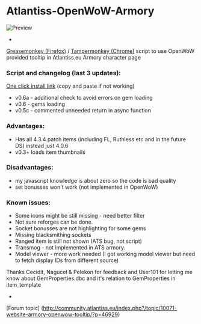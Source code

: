 # Atlantiss-OpenWoW-Armory
![Preview](http://i.imgur.com/Rtib9cC.png)

-

[Greasemonkey (Firefox)](https://addons.mozilla.org/pl/firefox/addon/greasemonkey/) / 
[Tampermonkey (Chrome)](https://chrome.google.com/webstore/detail/dhdgffkkebhmkfjojejmpbldmpobfkfo) script to use OpenWoW provided tooltip in Atlantiss.eu Armory character page

### Script and changelog (last 3 updates):
 
[One click install link](https://github.com/xmesaj2/Atlantiss-OpenWoW-Armory/raw/master/ats-owow-armory.user.js) (copy and paste if not working)

* v0.6a - additional check to avoid errors on gem loading
* v0.6  - gems loading
* v0.5c - commented unneeded return in async function


 
### Advantages:
* Has all 4.3.4 patch items (including FL, Ruthless etc and in the future DS) instead just 4.0.6
* v0.3+ loads item thumbnails

### Disadvantages:
 
* my javascript knowledge is about zero so the code is bad quality
* set bonusses won't work (not implemented in OpenWoW)

### Known issues:

* Some icons might be still missing - need better filter
* Not sure reforges can be done.
* Socket bonusses are not highlighting for some gems
* Missing blacksmithing sockets
* Ranged item is still not shown (ATS bug, not script)
* Transmog - not implemented in ATS armory.
* Model viewer - more work needed (I got working model viewer but need to fetch display IDs from different source)

Thanks Cecidit, Naguceł & Pelekon for feedback and User101 for letting me know about GemProperties.dbc and it's relation to GemProperties in item_template

-

[Forum topic]
(http://community.atlantiss.eu/index.php?/topic/10071-website-armory-openwow-tooltip/?p=46929)
